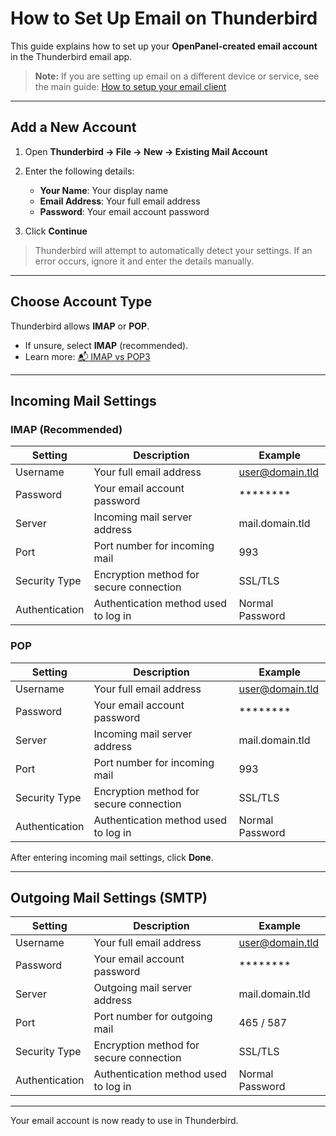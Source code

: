 # How to Set Up Email on Thunderbird

This guide explains how to set up your **OpenPanel-created email account** in the Thunderbird email app.

> **Note:** If you are setting up email on a different device or service, see the main guide:
> [How to setup your email client](/docs/articles/email/how-to-setup-your-email-client)

---

## Add a New Account

1. Open **Thunderbird → File → New → Existing Mail Account**  

2. Enter the following details:  
   - **Your Name**: Your display name  
   - **Email Address**: Your full email address  
   - **Password**: Your email account password  
   
3. Click **Continue**  

> Thunderbird will attempt to automatically detect your settings. If an error occurs, ignore it and enter the details manually.

---

## Choose Account Type

Thunderbird allows **IMAP** or **POP**.  
- If unsure, select **IMAP** (recommended).  
- Learn more: [📬 IMAP vs POP3](/docs/articles/email/imap-vs-pop3/)

---

## Incoming Mail Settings

### IMAP (Recommended)

| Setting        | Description                                      | Example                          |
|----------------|--------------------------------------------------|----------------------------------|
| Username       | Your full email address                          | user@domain.tld                  |
| Password       | Your email account password                      | ********                         |
| Server         | Incoming mail server address                     | mail.domain.tld                  |
| Port           | Port number for incoming mail                    | 993                              |
| Security Type  | Encryption method for secure connection          | SSL/TLS                          |
| Authentication | Authentication method used to log in             | Normal Password                  |

### POP

| Setting        | Description                                      | Example                          |
|----------------|--------------------------------------------------|----------------------------------|
| Username       | Your full email address                          | user@domain.tld                  |
| Password       | Your email account password                      | ********                         |
| Server         | Incoming mail server address                     | mail.domain.tld                  |
| Port           | Port number for incoming mail                    | 993                              |
| Security Type  | Encryption method for secure connection          | SSL/TLS                          |
| Authentication | Authentication method used to log in             | Normal Password                  |

After entering incoming mail settings, click **Done**.

---

## Outgoing Mail Settings (SMTP)

| Setting        | Description                                      | Example                          |
|----------------|--------------------------------------------------|----------------------------------|
| Username       | Your full email address                          | user@domain.tld                  |
| Password       | Your email account password                      | ********                         |
| Server         | Outgoing mail server address                     | mail.domain.tld                  |
| Port           | Port number for outgoing mail                    | 465 / 587                        |
| Security Type  | Encryption method for secure connection          | SSL/TLS                          |
| Authentication | Authentication method used to log in             | Normal Password                  |

---

Your email account is now ready to use in Thunderbird.
